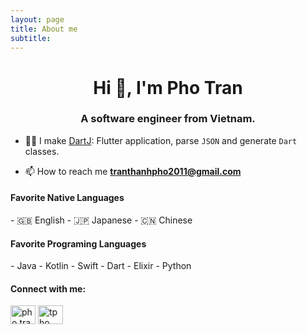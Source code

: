 ```yaml
---
layout: page
title: About me
subtitle:
---
```


<h1 align="center">Hi 👋, I'm Pho Tran</h1>
<h3 align="center">A software engineer from Vietnam.</h3>

- 👨‍💻 I make [DartJ](https://dartj.web.app/#/): Flutter application, parse `JSON` and generate `Dart` classes.

- 📫 How to reach me **tranthanhpho2011@gmail.com**

<h4 align="left">Favorite Native Languages</h4>
- 🇬🇧 English 
- 🇯🇵 Japanese 
- 🇨🇳 Chinese

<h4 align="left">Favorite Programing Languages</h4>
- Java 
- Kotlin 
- Swift
- Dart 
- Elixir
- Python

<h4 align="left">Connect with me:</h4>
<p align="left">
<a href="https://www.instagram.com/pho.tran/" target="blank"><img align="center" src="https://www.instagram.com/static/images/ico/favicon.svg/fc72dd4bfde8.svg" alt="pho.tran" height="30" width="40" /></a>
<a href="https://linkedin.com/in/tpho" target="blank"><img align="center" src="https://cdn.jsdelivr.net/npm/simple-icons@3.0.1/icons/linkedin.svg" alt="tpho" height="30" width="40" /></a>
</p>
